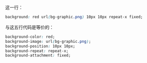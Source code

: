 这一行：

```css
background: red url(bg-graphic.png) 10px 10px repeat-x fixed;
```
与这五行代码是等价的：

```css
background-color: red;
background-image: url(bg-graphic.png);
background-position: 10px 10px;
background-repeat: repeat-x;
background-attachment: fixed;
```